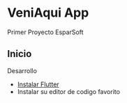 # VeniAqui App

Primer Proyecto EsparSoft

## Inicio

Desarrollo

- [Instalar Flutter](https://docs.flutter.dev/get-started/install)
- Instalar su editor de codigo favorito
  



